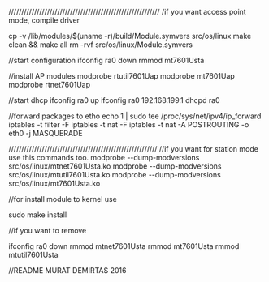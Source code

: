 ///////////////////////////////////////////////////////////
/if you want access point mode, compile driver

cp -v /lib/modules/$(uname -r)/build/Module.symvers src/os/linux
make clean && make all 
rm -rvf src/os/linux/Module.symvers


//start configuration
ifconfig ra0 down
rmmod mt7601Usta

//install AP modules
modprobe rtutil7601Uap
modprobe mt7601Uap
modprobe rtnet7601Uap

//start dhcp
ifconfig ra0 up
ifconfig ra0 192.168.199.1
dhcpd ra0

//forward packages to etho
echo 1 | sudo tee /proc/sys/net/ipv4/ip_forward
iptables -t filter -F
iptables -t nat -F
iptables -t nat -A POSTROUTING -o eth0 -j MASQUERADE


//////////////////////////////////////////////////////////
//if you want for station mode use this commands too.
modprobe --dump-modversions src/os/linux/mtnet7601Usta.ko
modprobe --dump-modversions src/os/linux/mtutil7601Usta.ko
modprobe --dump-modversions src/os/linux/mt7601Usta.ko


//for install module to kernel use

sudo make install

//if you want to remove 

ifconfig ra0 down
rmmod mtnet7601Usta
rmmod mt7601Usta
rmmod mtutil7601Usta



//README
MURAT DEMIRTAS 2016

